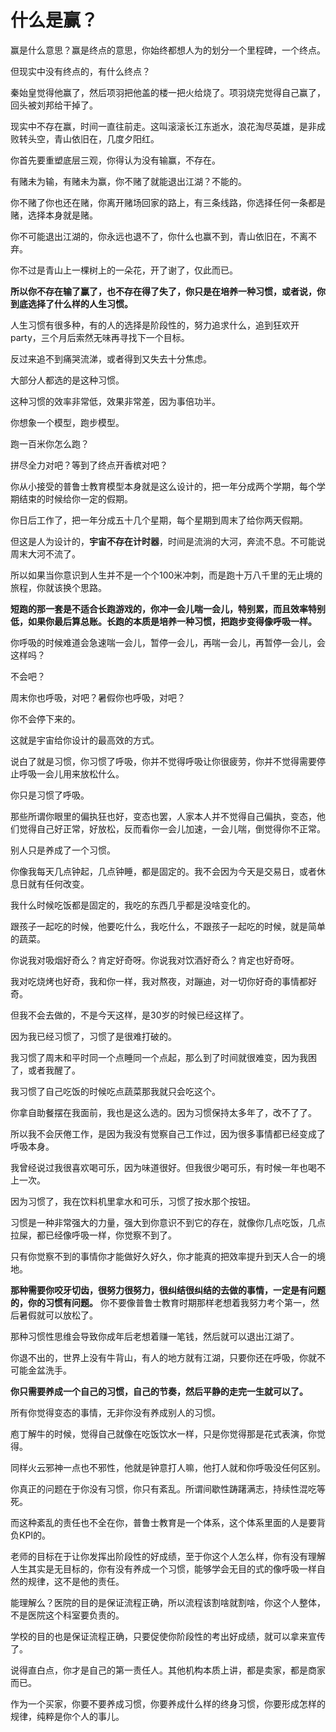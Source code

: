 # 什么是赢？

赢是什么意思？赢是终点的意思，你始终都想人为的划分一个里程碑，一个终点。

但现实中没有终点的，有什么终点？

秦始皇觉得他赢了，然后项羽把他盖的楼一把火给烧了。项羽烧完觉得自己赢了，回头被刘邦给干掉了。

现实中不存在赢，时间一直往前走。这叫滚滚长江东逝水，浪花淘尽英雄，是非成败转头空，青山依旧在，几度夕阳红。

你首先要重塑底层三观，你得认为没有输赢，不存在。

有赌未为输，有赌未为赢，你不赌了就能退出江湖？不能的。

你不赌了你也还在赌，你离开赌场回家的路上，有三条线路，你选择任何一条都是赌，选择本身就是赌。

你不可能退出江湖的，你永远也退不了，你什么也赢不到，青山依旧在，不离不弃。

你不过是青山上一棵树上的一朵花，开了谢了，仅此而已。

**所以你不存在输了赢了，也不存在得了失了，你只是在培养一种习惯，或者说，你到底选择了什么样的人生习惯。**

人生习惯有很多种，有的人的选择是阶段性的，努力追求什么，追到狂欢开party，三个月后索然无味再寻找下一个目标。

反过来追不到痛哭流涕，或者得到又失去十分焦虑。

大部分人都选的是这种习惯。

这种习惯的效率非常低，效果非常差，因为事倍功半。

你想象一个模型，跑步模型。

跑一百米你怎么跑？

拼尽全力对吧？等到了终点开香槟对吧？

你从小接受的普鲁士教育模型本身就是这么设计的，把一年分成两个学期，每个学期结束的时候给你一定的假期。

你日后工作了，把一年分成五十几个星期，每个星期到周末了给你两天假期。

但这是人为设计的，**宇宙不存在计时器**，时间是流淌的大河，奔流不息。不可能说周末大河不流了。

所以如果当你意识到人生并不是一个个100米冲刺，而是跑十万八千里的无止境的旅程，你就该换个思路。

**短跑的那一套是不适合长跑游戏的，你冲一会儿喘一会儿，特别累，而且效率特别低，如果你最后算总账。长跑的本质是培养一种习惯，把跑步变得像呼吸一样。**

你呼吸的时候难道会急速喘一会儿，暂停一会儿，再喘一会儿，再暂停一会儿，会这样吗？

不会吧？

周末你也呼吸，对吧？暑假你也呼吸，对吧？

你不会停下来的。

这就是宇宙给你设计的最高效的方式。

说白了就是习惯，你习惯了呼吸，你并不觉得呼吸让你很疲劳，你并不觉得需要停止呼吸一会儿用来放松什么。

你只是习惯了呼吸。

那些所谓你眼里的偏执狂也好，变态也罢，人家本人并不觉得自己偏执，变态，他们觉得自己好正常，好放松，反而看你一会儿加速，一会儿喘，倒觉得你不正常。

别人只是养成了一个习惯。

你像我每天几点钟起，几点钟睡，都是固定的。我不会因为今天是交易日，或者休息日就有任何改变。

我什么时候吃饭都是固定的，我吃的东西几乎都是没啥变化的。

跟孩子一起吃的时候，他要吃什么，我吃什么，不跟孩子一起吃的时候，就是简单的蔬菜。

你说我对吸烟好奇么？肯定好奇呀。你说我对饮酒好奇么？肯定也好奇呀。

我对吃烧烤也好奇，我和你一样，我对熬夜，对蹦迪，对一切你好奇的事情都好奇。

但我不会去做的，不是今天这样，是30岁的时候已经这样了。

因为我已经习惯了，习惯了是很难打破的。

我习惯了周末和平时同一个点睡同一个点起，那么到了时间就很难变，因为我困了，或者我醒了。

我习惯了自己吃饭的时候吃点蔬菜那我就只会吃这个。

你拿自助餐摆在我面前，我也是这么选的。因为习惯保持太多年了，改不了了。

所以我不会厌倦工作，是因为我没有觉察自己工作过，因为很多事情都已经变成了呼吸本身。

我曾经说过我很喜欢喝可乐，因为味道很好。但我很少喝可乐，有时候一年也喝不上一次。

因为习惯了，我在饮料机里拿水和可乐，习惯了按水那个按钮。

习惯是一种非常强大的力量，强大到你意识不到它的存在，就像你几点吃饭，几点拉屎，都已经像呼吸一样，你觉察不到了。

只有你觉察不到的事情你才能做好久好久，你才能真的把效率提升到天人合一的境地。

**那种需要你咬牙切齿，很努力很努力，很纠结很纠结的去做的事情，一定是有问题的，你的习惯有问题。**
你不要像普鲁士教育时期那样老想着我努力考个第一，然后暑假就可以放松了。

那种习惯性思维会导致你成年后老想着赚一笔钱，然后就可以退出江湖了。

你退不出的，世界上没有牛背山，有人的地方就有江湖，只要你还在呼吸，你就不可能金盆洗手。

**你只需要养成一个自己的习惯，自己的节奏，然后平静的走完一生就可以了。**

所有你觉得变态的事情，无非你没有养成别人的习惯。

庖丁解牛的时候，觉得自己就像在吃饭饮水一样，只是你觉得那是花式表演，你觉得。

同样火云邪神一点也不邪性，他就是钟意打人嘛，他打人就和你呼吸没任何区别。

你真正的问题在于你没有习惯，你只有紊乱。所谓间歇性踌躇满志，持续性混吃等死。

而这种紊乱的责任也不全在你，普鲁士教育是一个体系，这个体系里面的人是要背负KPI的。

老师的目标在于让你发挥出阶段性的好成绩，至于你这个人怎么样，你有没有理解人生其实是无目标的，你有没有养成一个习惯，能够学会无目的式的像呼吸一样自然的规律，这不是他的责任。

能理解么？医院的目的是保证流程正确，所以流程该割啥就割啥，你这个人整体，不是医院这个科室要负责的。

学校的目的也是保证流程正确，只要促使你阶段性的考出好成绩，就可以拿来宣传了。

说得直白点，你才是自己的第一责任人。其他机构本质上讲，都是卖家，都是商家而已。

作为一个买家，你要不要养成习惯，你要养成什么样的终身习惯，你要形成怎样的规律，纯粹是你个人的事儿。